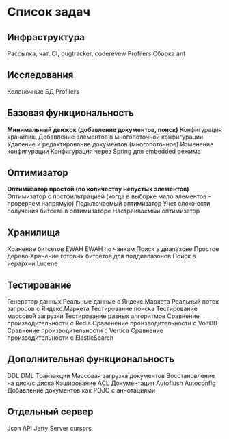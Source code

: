 Список задач
====

Инфраструктура
----
Рассылка, чат, CI, bugtracker, coderevew
Profilers
Сборка ant

Исследования
----
Колоночные БД
Profilers

Базовая функциональность
----
__Минимальный движок (добавление документов, поиск)__
Конфигурация хранилищ
Добавление элементов в многопоточной конфигурации
Удаление и редактирование документов (многопоточное)
Изменение конфигурации
Конфигурация через Spring для embedded режима

Оптимизатор
----
__Оптимизатор простой (по количеству непустых элементов)__
Оптимизатор с постфильтрацией (когда в выборке мало элементов - проверяем напрямую)
Подключаемый оптимизатор
Учет сложности получения битсета в оптимизаторе
Настраиваемый оптимизатор

Хранилища
----
Хранение битсетов
    EWAH
    EWAH по чанкам
Поиск в диапазоне
    Простое дерево
    Хранение готовых битсетов для поддиапазонов
Поиск в иерархии
Lucene


Тестирование
----
Генератор данных
Реальные данные с Яндекс.Маркета
Реальный поток запросов с Яндекс.Маркета
Тестирование поиска
Тестирование массовой загрузки
Тестирование разных алгоритмов
Сравнение производительности с Redis
Сравенение производительности с VoltDB
Сравнение производительности с Vertica
Сравнение производительности с ElasticSearch

Дополнительная функциональность
----
DDL
DML
Транзакции
Массовая загрузка документов
Восстановление на диск/с диска
Кэширование
ACL
Документация
Autoflush
Autoconfig
Добавление документов как POJO с аннотациями

Отдельный сервер
---
Json API
Jetty
Server cursors
